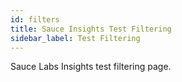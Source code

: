 ```yaml
---
id: filters
title: Sauce Insights Test Filtering
sidebar_label: Test Filtering
---
```


Sauce Labs Insights test filtering page.